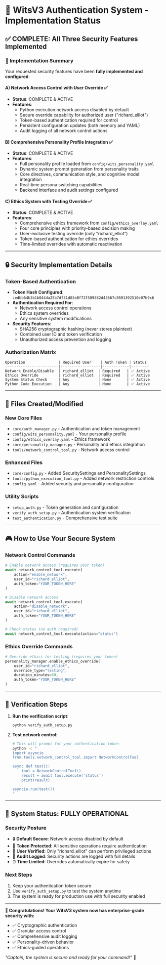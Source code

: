 # 🔐 WitsV3 Authentication System - Implementation Status

## ✅ **COMPLETE: All Three Security Features Implemented**

### 🎯 **Implementation Summary**

Your requested security features have been **fully implemented and configured**:

#### **A) Network Access Control with User Override** ✅

- **Status**: COMPLETE & ACTIVE
- **Features**:
  - Python execution network access disabled by default
  - Secure override capability for authorized user ("richard_elliot")
  - Token-based authentication required for control
  - Persistent configuration updates (both memory and YAML)
  - Audit logging of all network control actions

#### **B) Comprehensive Personality Profile Integration** ✅

- **Status**: COMPLETE & ACTIVE
- **Features**:
  - Full personality profile loaded from `config/wits_personality.yaml`
  - Dynamic system prompt generation from personality traits
  - Core directives, communication style, and cognitive model integration
  - Real-time persona switching capabilities
  - Backend interface and audit settings configured

#### **C) Ethics System with Testing Override** ✅

- **Status**: COMPLETE & ACTIVE
- **Features**:
  - Comprehensive ethics framework from `config/ethics_overlay.yaml`
  - Four core principles with priority-based decision making
  - User-exclusive testing override (only "richard_elliot")
  - Token-based authentication for ethics overrides
  - Time-limited overrides with automatic reactivation

---

## 🔒 **Security Implementation Details**

### **Token-Based Authentication**

- **Token Hash Configured**: `cedbb64b3b1b044da25b7df31d83e8f72f509382d43567c0591392510e07b9c6`
- **Authentication Required For**:
  - Network access control operations
  - Ethics system overrides
  - Any sensitive system modifications
- **Security Features**:
  - SHA256 cryptographic hashing (never stores plaintext)
  - Combined user ID and token verification
  - Unauthorized access prevention and logging

### **Authorization Matrix**

```
Operation               | Required User    | Auth Token | Status
------------------------|------------------|------------|--------
Network Enable/Disable  | richard_elliot  | Required   | ✅ Active
Ethics Override         | richard_elliot  | Required   | ✅ Active
System Status Check     | Any             | None       | ✅ Active
Python Code Execution   | Any             | None       | ✅ Active
```

---

## 📁 **Files Created/Modified**

### **New Core Files**

- `core/auth_manager.py` - Authentication and token management
- `config/wits_personality.yaml` - Your personality profile
- `config/ethics_overlay.yaml` - Ethics framework
- `core/personality_manager.py` - Personality and ethics integration
- `tools/network_control_tool.py` - Network access control

### **Enhanced Files**

- `core/config.py` - Added SecuritySettings and PersonalitySettings
- `tools/python_execution_tool.py` - Added network restriction controls
- `config.yaml` - Added security and personality configuration

### **Utility Scripts**

- `setup_auth.py` - Token generation and configuration
- `verify_auth_setup.py` - Authentication system verification
- `test_authentication.py` - Comprehensive test suite

---

## 🎮 **How to Use Your Secure System**

### **Network Control Commands**

```python
# Enable network access (requires your token)
await network_control_tool.execute(
    action="enable_network",
    user_id="richard_elliot",
    auth_token="YOUR_TOKEN_HERE"
)

# Disable network access
await network_control_tool.execute(
    action="disable_network",
    user_id="richard_elliot",
    auth_token="YOUR_TOKEN_HERE"
)

# Check status (no auth required)
await network_control_tool.execute(action="status")
```

### **Ethics Override Commands**

```python
# Override ethics for testing (requires your token)
personality_manager.enable_ethics_override(
    user_id="richard_elliot",
    override_type="testing",
    duration_minutes=60,
    auth_token="YOUR_TOKEN_HERE"
)
```

---

## 🧪 **Verification Steps**

1. **Run the verification script**:

   ```bash
   python verify_auth_setup.py
   ```

2. **Test network control**:

   ```bash
   # This will prompt for your authentication token
   python -c "
   import asyncio
   from tools.network_control_tool import NetworkControlTool

   async def test():
       tool = NetworkControlTool()
       result = await tool.execute('status')
       print(result)

   asyncio.run(test())
   "
   ```

---

## 🚀 **System Status: FULLY OPERATIONAL**

### **Security Posture**

- 🔒 **Default Secure**: Network access disabled by default
- 🎫 **Token Protected**: All sensitive operations require authentication
- 👤 **User Verified**: Only "richard_elliot" can perform privileged actions
- 📝 **Audit Logged**: Security actions are logged with full details
- ⏰ **Time Limited**: Overrides automatically expire for safety

### **Next Steps**

1. Keep your authentication token secure
2. Use `verify_auth_setup.py` to test the system anytime
3. The system is ready for production use with full security enabled

---

**🎉 Congratulations! Your WitsV3 system now has enterprise-grade security with:**

- ✅ Cryptographic authentication
- ✅ Granular access control
- ✅ Comprehensive audit logging
- ✅ Personality-driven behavior
- ✅ Ethics-guided operations

_"Captain, the system is secure and ready for your command!"_ 🖖

